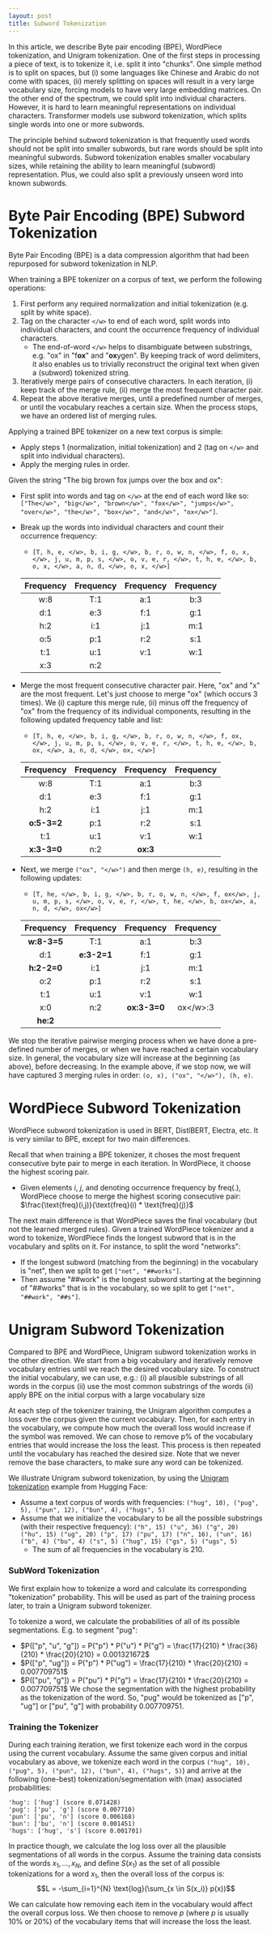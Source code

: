 ```yaml
---
layout: post
title: Subword Tokenization
---
```


In this article, we describe Byte pair encoding (BPE), WordPiece tokenization, and Unigram tokenization. One of the first steps in processing a piece of text, is to tokenize it, i.e. split it into "chunks". One simple method is to split on spaces, but (i) some languages like Chinese and Arabic do not come with spaces, (ii) merely splitting on spaces will result in a very large vocabulary size, forcing models to have very large embedding matrices. On the other end of the spectrum, we could split into individual characters. However, it is hard to learn meaningful representations on individual characters. Transformer models use subword tokenization, which splits single words into one or more subwords. 

The principle behind subword tokenization is that frequently used words should not be split into smaller subwords, but rare words should be split into meaningful subwords. Subword tokenization enables smaller vocabulary sizes, while retaining the ability to learn meaningful (subword) representation. Plus, we could also split a previously unseen word into known subwords.

# Byte Pair Encoding (BPE) Subword Tokenization
Byte Pair Encoding (BPE) is a data compression algorithm that had been repurposed for subword tokenization in NLP. 

When training a BPE tokenizer on a corpus of text, we perform the following operations:
1. First perform any required normalization and initial tokenization (e.g. split by white space).
2. Tag on the character `</w>` to end of each word, split words into individual characters, and count the occurrence frequency of individual characters. 
	* The end-of-word `</w>` helps to disambiguate between substrings, e.g. "ox" in "f**ox**" and "**ox**ygen". By keeping track of word delimiters, it also enables us to trivially reconstruct the original text when given a (subword) tokenized string.
3. Iteratively merge pairs of consecutive characters. In each iteration, (i) keep track of the merge rule, (ii) merge the most frequent character pair. 
4. Repeat the above iterative merges, until a predefined number of merges, or until the vocabulary reaches a certain size. When the process stops, we have an ordered list of merging rules.

Applying a trained BPE tokenizer on a new text corpus is simple:
* Apply steps 1 (normalization, initial tokenization) and 2 (tag on `</w>` and split into individual characters).
* Apply the merging rules in order.

Given the string "The big brown fox jumps over the box and ox":
* First split into words and tag on `</w>` at the end of each word like so: `["The</w>", "big</w>", "brown</w>", "fox</w>", "jumps</w>", "over</w>", "the</w>", "box</w>", "and</w>", "ox</w>"]`.
* Break up the words into individual characters and count their occurrence frequency:
   * `[T, h, e, </w>, b, i, g, </w>, b, r, o, w, n, </w>, f, o, x, </w>, j, u, m, p, s, </w>, o, v, e, r, </w>, t, h, e, </w>, b, o, x, </w>, a, n, d, </w>, o, x, </w>]`
   
   | Frequency | Frequency | Frequency | Frequency |
     |:--:|:--:|:--:|:--:|
	 |w:8| T:1 | a:1 | b:3 | 	 
	 | d:1 | e:3 | f:1 | g:1 | 	 
	 | h:2 | i:1 | j:1 | m:1 |
	 | o:5 | p:1 | r:2 | s:1 |
     |t:1|u:1|v:1|	 w:1|
	 |x:3|n:2|||
* Merge the most frequent consecutive character pair. Here, "ox" and "x</w>" are the most frequent. Let's just choose to merge "ox" (which occurs 3 times). We (i) capture this merge rule, (ii) minus off the frequency of "ox" from the frequency of its individual components, resulting in the following updated frequency table and list:
	*  `[T, h, e, </w>, b, i, g, </w>, b, r, o, w, n, </w>, f, ox, </w>, j, u, m, p, s, </w>, o, v, e, r, </w>, t, h, e, </w>, b, ox, </w>, a, n, d, </w>, ox, </w>]`
	
   | Frequency | Frequency | Frequency | Frequency |
   |:--:|:--:|:--:|:--:|
   |w:8| T:1 | a:1 | b:3 | 	 
   |d:1 | e:3 | f:1 | g:1 | 	 
   |h:2 | i:1 | j:1 | m:1 |
   |**o:5-3=2** | p:1 | r:2 | s:1 |
   |t:1|u:1|v:1|	 w:1|
   |**x:3-3=0**|n:2|**ox:3**||
* Next, we merge `("ox", "</w>")` and then merge `(h, e)`, resulting in the following updates:
   *  `[T, he, </w>, b, i, g, </w>, b, r, o, w, n, </w>, f, ox</w>, j, u, m, p, s, </w>, o, v, e, r, </w>, t, he, </w>, b, ox</w>, a, n, d, </w>, ox</w>]`

   | Frequency | Frequency | Frequency | Frequency |
   |:--:|:--:|:--:|:--:|
   |**w:8-3=5**| T:1 | a:1 | b:3 | 	 
   |d:1 | **e:3-2=1** | f:1 | g:1 | 	 
   |**h:2-2=0** | i:1 | j:1 | m:1 |
   |o:2 | p:1 | r:2 | s:1 |
   |t:1|u:1|v:1|	 w:1|
   |x:0|n:2|**ox:3-3=0**|ox\<\/w\>:3|
   |**he:2**|||
   
We stop the iterative pairwise merging process when we have done a pre-defined number of merges, or when we have reached a certain vocabulary size. In general, the vocabulary size will increase at the beginning (as above), before decreasing. In the example above, if we stop now, we will have captured 3 merging rules in order: `(o, x), ("ox", "</w>"), (h, e)`.

# WordPiece Subword Tokenization
WordPiece subword tokenization is used in BERT, DistlBERT, Electra, etc. It is very similar to BPE, except for two main differences.

Recall that when training a BPE tokenizer, it choses the most frequent consecutive byte pair to merge in each iteration. In WordPiece, it choose the highest scoring pair.
* Given elements $i$, $j$, and denoting occurrence frequency by $\text{freq(.)}$, WordPiece choose to merge the highest scoring consecutive pair: $\frac{\text{freq}(i,j)}{\text{freq}(i) * \text{freq}(j)}$

The next main difference is that WordPiece saves the final vocabulary (but not the learned merged rules). Given a trained WordPiece tokenizer and a word to tokenize, WordPiece finds the longest subword that is in the vocabulary and splits on it. For instance, to split the word "networks":
* If the longest subword (matching from the beginning) in the vocabulary is "net", then we split to get `["net", "##works"]`. 
* Then assume "##work" is the longest subword starting at the beginning of "##works" that is in the vocabulary, so we split to get `["net", "##work", "##s"]`. 

# Unigram Subword Tokenization
Compared to BPE and WordPiece, Unigram subword tokenization works in the other direction. We start from a big vocabulary and iteratively remove vocabulary entries until we reach the desired vocabulary size.
To construct the initial vocabulary, we can use, e.g.: 
(i) all plausible substrings of all words in the corpus
(ii) use the most common substrings of the words
(ii) apply BPE on the initial corpus with a large vocabulary size

At each step of the tokenizer training, the Unigram algorithm computes a loss over the corpus given the current vocabulary. Then, for each entry in the vocabulary, we compute how much the overall loss would increase if the symbol was removed. We can chose to remove p% of the vocabulary entries that would increase the loss the least. 
This process is then repeated until the vocabulary has reached the desired size. 
Note that we never remove the base characters, to make sure any word can be tokenized.

We illustrate Unigram subword tokenization, by using the [Unigram tokenization](https://huggingface.co/course/chapter6/7?fw=pt) example from Hugging Face:
* Assume a text corpus of words with frequencies: `("hug", 10), ("pug", 5), ("pun", 12), ("bun", 4), ("hugs", 5)`
* Assume that we initialize the vocabulary to be all the possible substrings (with their respective frequency):
`("h", 15) ("u", 36) ("g", 20) ("hu", 15) ("ug", 20) ("p", 17) ("pu", 17) ("n", 16), ("un", 16) ("b", 4) ("bu", 4) ("s", 5) ("hug", 15) ("gs", 5) ("ugs", 5)`
   * The sum of all frequencies in the vocabulary is 210.

### SubWord Tokenization
We first explain how to tokenize a word and calculate its corresponding "tokenization" probability. This will be used as part of the training process later, to train a Unigram subword tokenizer.

To tokenize a word, we calculate the probabilities of all of its possible segmentations. E.g. to segment "pug":
* $P(["p", "u", "g"]) = P("p") * P("u") * P("g") = \frac{17}{210} * \frac{36}{210} * \frac{20}{210} = 0.001321672$
* $P(["p", "ug"]) = P("p") * P("ug") = \frac{17}{210} * \frac{20}{210} = 0.007709751$
* $P(["pu", "g"]) = P("pu") * P("g") = \frac{17}{210} * \frac{20}{210} = 0.007709751$
We chose the segmentation with the highest probability as the tokenization of the word. So, "pug" would be tokenized as ["p", "ug"] or ["pu", "g"] with probability 0.007709751.

### Training the Tokenizer

During each training iteration, we first tokenize each word in the corpus using the current vocabulary. Assume the same given corpus and initial vocabulary as above, we tokenize each word in the corpus `("hug", 10), ("pug", 5), ("pun", 12), ("bun", 4), ("hugs", 5)`)
and arrive at the following (one-best) tokenization/segmentation with (max) associated probabilities:
```
'hug': ['hug'] (score 0.071428)
'pug': ['pu', 'g'] (score 0.007710)
'pun': ['pu', 'n'] (score 0.006168)
'bun': ['bu', 'n'] (score 0.001451)
'hugs': ['hug', 's'] (score 0.001701)
```

In practice though, we calculate the log loss over all the plausible segmentations of all words in the corpus. Assume the training data consists of the words $x_1, \ldots, x_N$, and define $S(x_1)$ as the set of all possible tokenizations for a word $x_1$, then the overall loss of the corpus is:
$$L = -\sum_{i=1}^{N} \text{log}(\sum_{x \in S(x_i)} p(x))$$

We can calculate how removing each item in the vocabulary would affect the overall corpus loss. We then choose to remove $p%$ (where $p$ is usually 10% or 20%) of the vocabulary items that will increase the loss the least.
